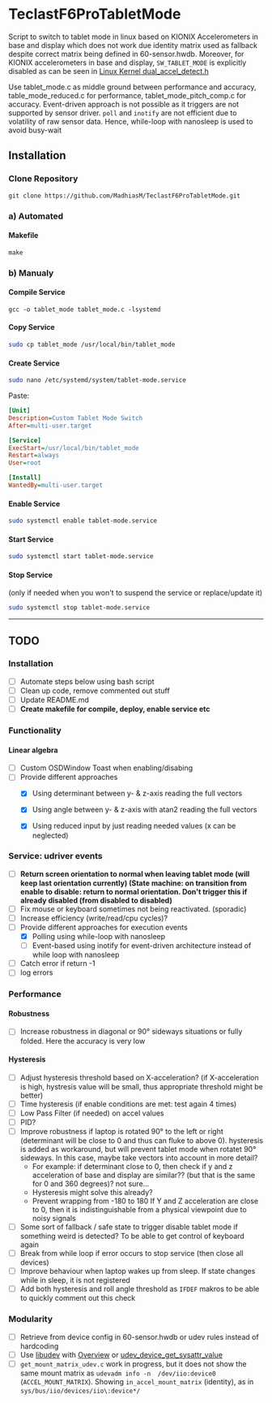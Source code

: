 # TeclastF6ProTabletMode
Script to switch to tablet mode in linux based on KIONIX Accelerometers in base and display which does not work due identity matrix used as fallback despite correct matrix being defined in 60-sensor.hwdb.
Moreover, for KIONIX accelerometers in base and display, `SW_TABLET_MODE` is explicitly disabled as can be seen in [Linux Kernel dual_accel_detect.h](https://github.com/torvalds/linux/blob/7503345ac5f5e82fd9a36d6e6b447c016376403a/drivers/platform/x86/dual_accel_detect.h#L9)

Use tablet_mode.c as middle ground between performance and accuracy, table_mode_reduced.c for performance, tablet_mode_pitch_comp.c for accuracy.
Event-driven approach is not possible as it triggers are not supported by sensor driver. `poll` and `inotify` are not efficient due to volatility of raw sensor data. Hence, while-loop with nanosleep is used to avoid busy-wait

## Installation
### Clone Repository
```
git clone https://github.com/MadhiasM/TeclastF6ProTabletMode.git
```
### a) Automated
#### Makefile
```
make
```
### b) Manualy
#### Compile Service
```
gcc -o tablet_mode tablet_mode.c -lsystemd
```

#### Copy Service
```bash
sudo cp tablet_mode /usr/local/bin/tablet_mode
```

#### Create Service
```bash
sudo nano /etc/systemd/system/tablet-mode.service
```

Paste:
```ini
[Unit]
Description=Custom Tablet Mode Switch
After=multi-user.target

[Service]
ExecStart=/usr/local/bin/tablet_mode
Restart=always
User=root

[Install]
WantedBy=multi-user.target
```

#### Enable Service
```bash
sudo systemctl enable tablet-mode.service
```
#### Start Service
```bash
sudo systemctl start tablet-mode.service
```
#### Stop Service
(only if needed when you won't to suspend the service or replace/update it)
```bash
sudo systemctl stop tablet-mode.service
```
___
## TODO
### Installation
- [ ] Automate steps below using bash script
- [ ] Clean up code, remove commented out stuff
- [ ] Update README.md
- [ ] **Create makefile for compile, deploy, enable service etc**

### Functionality
#### Linear algebra
- [ ] Custom OSDWindow Toast when enabling/disabing
- [ ] Provide different approaches
  - [x] Using determinant between y- & z-axis reading the full vectors
  - [x] Using angle between y- & z-axis with atan2 reading the full vectors
  - [x] Using reduced input by just reading needed values (x can be neglected)


### Service: udriver events
- [ ] **Return screen orientation to normal when leaving tablet mode (will keep last orientation currently) (State machine: on transition from enable to disable: return to normal orientation. Don't trigger this if already disabled (from disabled to disabled)**
- [ ] Fix mouse or keyboard  sometimes  not being reactivated. (sporadic)
- [ ] Increase efficiency (write/read/cpu cycles)?
- [ ] Provide different approaches for execution events
  - [x] Polling using while-loop with nanosleep
  - [ ] Event-based using inotify for event-driven architecture instead of while loop with nanosleep
- [ ] Catch error if return -1
- [ ] log errors

### Performance
#### Robustness
- [ ] Increase robustness in diagonal or 90° sideways situations or fully folded. Here the accuracy is very low
#### Hysteresis
- [ ] Adjust hysteresis threshold based on X-acceleration? (if X-acceleration is high, hystresis value will be small, thus appropriate threshold might be better)
- [ ] Time hysteresis (if enable conditions are met: test again $4$ times)
- [ ] Low Pass Filter (if needed) on accel values
- [ ] PID?
- [ ] Improve robustness if laptop is rotated 90° to the left or right (determinant will be close to 0 and thus can fluke to above 0). hysteresis is added as workaround, but will prevent tablet mode when rotatet 90° sideways. In this case, maybe take vectors into account in more detail?
  - For example: if determinant close to 0, then check if y and z acceleration of base and display are similar?? (but that is the same for 0 and 360 degrees)? not sure...
  - Hysteresis might solve this already?
  - Prevent wrapping from -180 to 180
  If Y and Z acceleration are close to 0, then it is indistinguishable from a physical viewpoint due to noisy signals
- [ ] Some sort of fallback / safe state to trigger disable tablet mode if something weird is detected? To be able to get control of keyboard again
- [ ] Break from while loop if error occurs to stop service (then close all devices)
- [ ] Improve behaviour when laptop wakes up from sleep. If state changes while in sleep, it is not registered
- [ ] Add both hysteresis and roll angle threshold as `IFDEF` makros to be able to quickly comment out this check

### Modularity
- [ ] Retrieve from device config in 60-sensor.hwdb or udev rules instead of hardcoding
- [ ] Use [libudev](https://www.freedesktop.org/software/systemd/man/latest/libudev.html) with [Overview](https://www.freedesktop.org/software/systemd/man/latest/) or [udev_device_get_sysattr_value](https://www.freedesktop.org/software/systemd/man/latest/udev_device_get_sysattr_value.html#)
- [ ] `get_mount_matrix_udev.c` work in progress, but it does not show the same mount matrix as `udevadm info -n  /dev/iio:device0` (`ACCEL_MOUNT_MATRIX`). Showing `in_accel_mount_matrix` (identity), as in `sys/bus/iio/devices/iio\:device*/`
